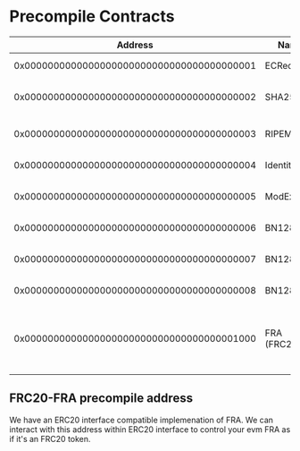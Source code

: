 # Precompile Contracts
Address | Name | Features
--- | --- | ---
0x0000000000000000000000000000000000000001 | ECRecover | ECDSA public key recovery
0x0000000000000000000000000000000000000002 | SHA256 | SHA-2 256-bit hash function
0x0000000000000000000000000000000000000003 | RIPEMD160 | RIPEMD 160-bit hash function
0x0000000000000000000000000000000000000004 | Identity | Identity function
0x0000000000000000000000000000000000000005 | ModExp | Big integer modular exponentiation
0x0000000000000000000000000000000000000006 | BN128Add | Elliptic curve addition
0x0000000000000000000000000000000000000007 | BN128Mul | Elliptic curve scalar multiplication
0x0000000000000000000000000000000000000008 | BN128Pair | Elliptic curve pairing check
0x0000000000000000000000000000000000001000 | FRA (FRC20) | Implement native token FRA to support IERC20 interface



## FRC20-FRA precompile address
We have an ERC20 interface compatible implemenation of FRA. We can interact with this address within ERC20 interface to control your evm FRA as if it's an FRC20 token.





